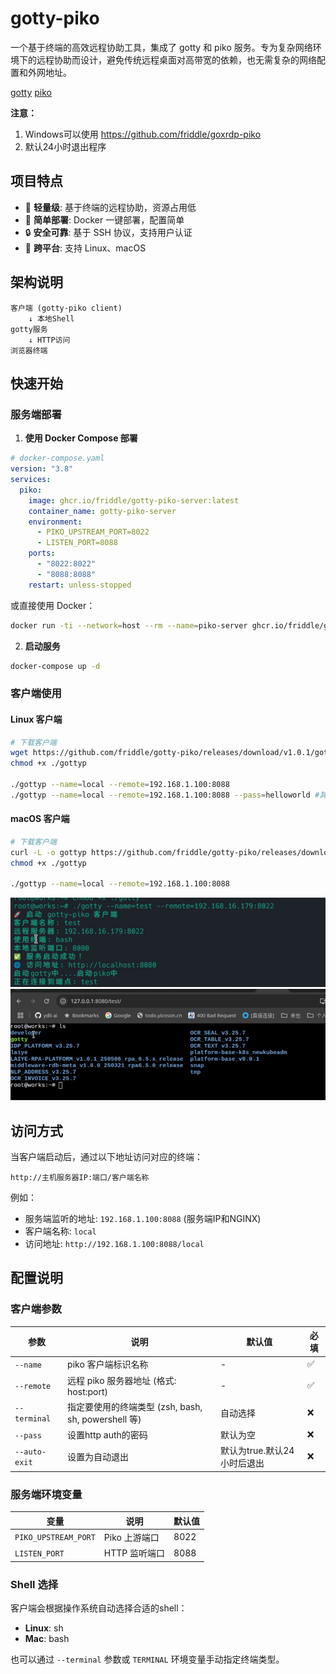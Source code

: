 # gotty-piko

一个基于终端的高效远程协助工具，集成了 gotty 和 piko 服务。专为复杂网络环境下的远程协助而设计，避免传统远程桌面对高带宽的依赖，也无需复杂的网络配置和外网地址。

[gotty](https://github.com/sorenisanerd/gotty)
[piko](https://github.com/andydunstall/piko)

**注意：**
1. Windows可以使用 https://github.com/friddle/goxrdp-piko
2. 默认24小时退出程序

## 项目特点

- 🚀 **轻量级**: 基于终端的远程协助，资源占用低
- 🔧 **简单部署**: Docker 一键部署，配置简单
- 🔒 **安全可靠**: 基于 SSH 协议，支持用户认证
- 📱 **跨平台**: 支持 Linux、macOS

## 架构说明

```
客户端 (gotty-piko client) 
    ↓ 本地Shell
gotty服务
    ↓ HTTP访问
浏览器终端
```

## 快速开始

### 服务端部署

1. **使用 Docker Compose 部署**

```yaml
# docker-compose.yaml
version: "3.8"
services:
  piko:
    image: ghcr.io/friddle/gotty-piko-server:latest
    container_name: gotty-piko-server
    environment:
      - PIKO_UPSTREAM_PORT=8022
      - LISTEN_PORT=8088
    ports:
      - "8022:8022"
      - "8088:8088"
    restart: unless-stopped
```

或直接使用 Docker：

```bash
docker run -ti --network=host --rm --name=piko-server ghcr.io/friddle/gotty-piko-server
```

2. **启动服务**

```bash
docker-compose up -d
```

### 客户端使用

#### Linux 客户端

```bash
# 下载客户端
wget https://github.com/friddle/gotty-piko/releases/download/v1.0.1/gottyp-linux-amd64 -O ./gottyp
chmod +x ./gottyp

./gottyp --name=local --remote=192.168.1.100:8088
./gottyp --name=local --remote=192.168.1.100:8088 --pass=helloworld #其中http授权为 name:pass --auto-exit=false(不自動退出)

```

#### macOS 客户端

```bash
# 下载客户端
curl -L -o gottyp https://github.com/friddle/gotty-piko/releases/download/v1.0.1/gottyp-darwin-amd64
chmod +x ./gottyp

./gottyp --name=local --remote=192.168.1.100:8088
```

![客户端启动截图](screenshot/start_cli.png)
![Web界面截图](screenshot/webui.png)

## 访问方式

当客户端启动后，通过以下地址访问对应的终端：
```
http://主机服务器IP:端口/客户端名称
```

例如：
- 服务端监听的地址: `192.168.1.100:8088` (服务端IP和NGINX)
- 客户端名称: `local`
- 访问地址: `http://192.168.1.100:8088/local`

## 配置说明

### 客户端参数

| 参数 | 说明 | 默认值 | 必填 |
|------|------|--------|------|
| `--name` | piko 客户端标识名称 | - | ✅ |
| `--remote` | 远程 piko 服务器地址 (格式: host:port) | - | ✅ |
| `--terminal` | 指定要使用的终端类型 (zsh, bash, sh, powershell 等) | 自动选择 | ❌ |
| `--pass` | 设置http auth的密码 | 默认为空 | ❌ |
| `--auto-exit` | 设置为自动退出 | 默认为true.默认24小时后退出 | ❌ |



### 服务端环境变量

| 变量 | 说明 | 默认值 |
|------|------|--------|
| `PIKO_UPSTREAM_PORT` | Piko 上游端口 | 8022 |
| `LISTEN_PORT` | HTTP 监听端口 | 8088 |

### Shell 选择

客户端会根据操作系统自动选择合适的shell：
- **Linux**: sh
- **Mac**: bash

也可以通过 `--terminal` 参数或 `TERMINAL` 环境变量手动指定终端类型。

